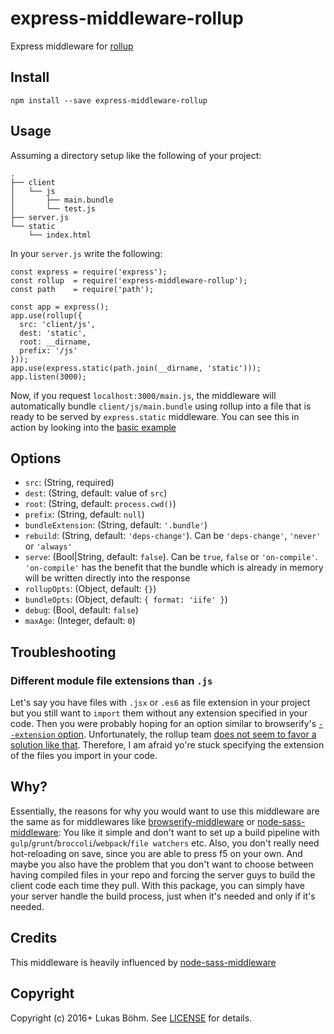 # express-middleware-rollup
Express middleware for [rollup](http://rollupjs.org/)

## Install
```
npm install --save express-middleware-rollup
```

## Usage
Assuming a directory setup like the following of your project:
```
.
├── client
│   └── js
│       ├── main.bundle
│       └── test.js
├── server.js
└── static
    └── index.html
```
In your `server.js` write the following:
```
const express = require('express');
const rollup  = require('express-middleware-rollup');
const path    = require('path');

const app = express();
app.use(rollup({
  src: 'client/js',
  dest: 'static',
  root: __dirname,
  prefix: '/js'
}));
app.use(express.static(path.join(__dirname, 'static')));
app.listen(3000);
```
Now, if you request `localhost:3000/main.js`, the middleware will automatically bundle `client/js/main.bundle` using rollup into a file that is ready to be served by `express.static` middleware.
You can see this in action by looking into the [basic example](examples/basic)

## Options
* `src`: (String, required)
* `dest`: (String, default: value of `src`)
* `root`: (String, default: `process.cwd()`)
* `prefix`: (String, default: `null`)
* `bundleExtension`: (String, default: `'.bundle'`)
* `rebuild`: (String, default: `'deps-change'`). Can be  `'deps-change'`, `'never'` or `'always'`
* `serve`: (Bool|String, default: `false`). Can be `true`, `false` or `'on-compile'`. 
  `'on-compile'` has the benefit that the bundle which is already in memory will be written directly into the response
* `rollupOpts`: (Object, default: `{}`)
* `bundleOpts`: (Object, default: `{ format: 'iife' }`)
* `debug`: (Bool, default: `false`)
* `maxAge`: (Integer, default: `0`)

## Troubleshooting
### Different module file extensions than `.js`
Let's say you have files with `.jsx` or `.es6` as file extension in your project but you still want to `import` them without any extension specified in your code.
Then you were probably hoping for an option similar to browserify's [`--extension` option](https://github.com/substack/node-browserify#usage).
Unfortunately, the rollup team [does not seem to favor a solution like that](https://github.com/rollup/rollup/issues/448).
Therefore, I am afraid yo're stuck specifying the extension of the files you import in your code.

## Why?
Essentially, the reasons for why you would want to use this middleware are the same as for middlewares like [browserify-middleware](https://github.com/ForbesLindesay/browserify-middleware) or [node-sass-middleware](https://github.com/sass/node-sass-middleware):
You like it simple and don't want to set up a build pipeline with `gulp`/`grunt`/`broccoli`/`webpack`/`file watchers` etc.
Also, you don't really need hot-reloading on save, since you are able to press f5 on your own.
And maybe you also have the problem that you don't want to choose between having compiled files in your repo and forcing the server guys to build the client code each time they pull.
With this package, you can simply have your server handle the build process, just when it's needed and only if it's needed.

## Credits
This middleware is heavily influenced by [node-sass-middleware](https://github.com/sass/node-sass-middleware)

## Copyright
Copyright (c) 2016+ Lukas Böhm. See [LICENSE](LICENSE) for details.
